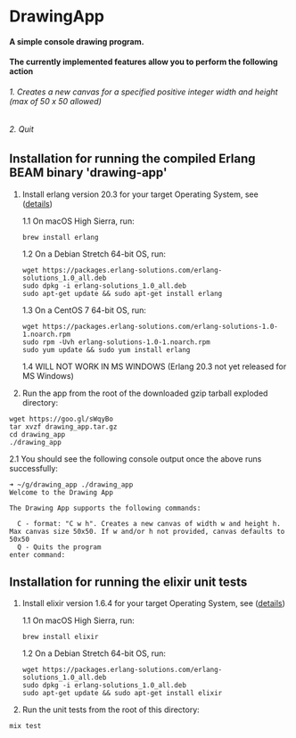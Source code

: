 # DrawingApp
#### A simple console drawing program.
#### The currently implemented features allow you to perform the following action
###### 1. Creates a new canvas for a specified positive integer width and height (max of 50 x 50 allowed)
###### 2. Quit

## Installation for running the compiled Erlang BEAM binary 'drawing-app'
1. Install erlang version 20.3 for your target Operating System, see ([details](https://www.erlang-solutions.com/resources/download.html))

   1.1 On macOS High Sierra, run:
   ```
   brew install erlang
   ```
   
   1.2 On a Debian Stretch 64-bit OS, run:
   ```
   wget https://packages.erlang-solutions.com/erlang-solutions_1.0_all.deb
   sudo dpkg -i erlang-solutions_1.0_all.deb
   sudo apt-get update && sudo apt-get install erlang
   ```
  
   1.3 On a CentOS 7 64-bit OS, run:
   ```
   wget https://packages.erlang-solutions.com/erlang-solutions-1.0-1.noarch.rpm
   sudo rpm -Uvh erlang-solutions-1.0-1.noarch.rpm
   sudo yum update && sudo yum install erlang
   ```
   
   1.4 WILL NOT WORK IN MS WINDOWS (Erlang 20.3 not yet released for MS Windows)

2. Run the app from the root of the downloaded gzip tarball exploded directory:
```
wget https://goo.gl/sWqyBo
tar xvzf drawing_app.tar.gz
cd drawing_app
./drawing_app
```

2.1 You should see the following console output once the above runs successfully:
```
➜ ~/g/drawing_app ./drawing_app
Welcome to the Drawing App

The Drawing App supports the following commands:

  C - format: "C w h". Creates a new canvas of width w and height h. Max canvas size 50x50. If w and/or h not provided, canvas defaults to 50x50
  Q - Quits the program
enter command:
```


## Installation for running the elixir unit tests
1. Install elixir version 1.6.4 for your target Operating System, see ([details](https://www.erlang-solutions.com/resources/download.html))

   1.1 On macOS High Sierra, run:
   ```
   brew install elixir
   ```
   
   1.2 On a Debian Stretch 64-bit OS, run:
   ```
   wget https://packages.erlang-solutions.com/erlang-solutions_1.0_all.deb
   sudo dpkg -i erlang-solutions_1.0_all.deb
   sudo apt-get update && sudo apt-get install elixir
   ```
 
 2. Run the unit tests from the root of this directory:
 ```
 mix test
 ```
